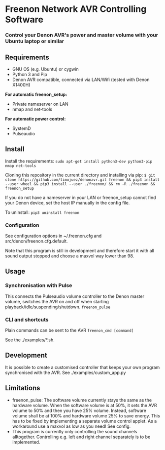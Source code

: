 # Freenon Network AVR Controlling Software
### Control your Denon AVR's power and master volume with your Ubuntu laptop or similar

## Requirements
- GNU OS (e.g. Ubuntu) or cygwin
- Python 3 and Pip
- Denon AVR compatible, connected via LAN/Wifi (tested with Denon X1400H)

**For automatic freenon_setup:**
- Private nameserver on LAN
- nmap and net-tools

**For automatic power control:**
- SystemD
- Pulseaudio


## Install

Install the requirements:
`sudo apt-get install python3-dev python3-pip nmap net-tools`

Cloning this repository in the current directory and installing via pip:
`$ git clone https://github.com/timojuez/denonavr.git freenon && pip3 install --user wheel && pip3 install --user ./freenon/ && rm -R ./freenon && freenon_setup`

If you do not have a nameserver in your LAN or freenon_setup cannot find your Denon device, set the 
host IP manually in the config file.

To uninstall: `pip3 uninstall freenon`


### Configuration
See configuration options in ~/.freenon.cfg and src/denon/freenon.cfg.default.

Note that this program is still in development and therefore start it with all sound output stopped and choose a maxvol way lower than 98.


## Usage

### Synchronisation with Pulse
This connects the Pulseaudio volume controller to the Denon master volume, switches the AVR on and off when starting playback/idle/suspending/shutdown.
`freenon_pulse`


### CLI and shortcuts
Plain commands can be sent to the AVR
`freenon_cmd [command]`

See the ./examples/*.sh.


## Development
It is possible to create a customised controller that keeps your own program synchronised with the AVR.
See ./examples/custom_app.py


## Limitations
- freenon_pulse: The software volume currently stays the same as the hardware volume. When the software volume is at 50%, it sets the AVR volume to 50% and then you have 25% volume. Instead, software volume shall be at 100% and hardware volume 25% to save energy. This has to be fixed by implementing a separate volume control applet. As a workaround use a maxvol as low as you need! See config.
- This program is currently only controlling the sound channels alltogether. Controlling e.g. left and right channel separately is to be implemented.

